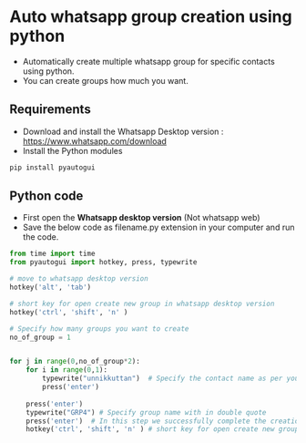 # Auto whatsapp group creation using python
* Automatically create multiple whatsapp group for specific contacts using python.  
* You can create groups how much you want. 

## Requirements
* Download and install the Whatsapp Desktop version : https://www.whatsapp.com/download  
* Install the Python modules
```python
pip install pyautogui
```

## Python code
* First  open the **Whatsapp desktop version** (Not whatsapp web)
* Save the below code as filename.py extension in your computer and run the code.
  
```python
from time import time
from pyautogui import hotkey, press, typewrite 

# move to whatsapp desktop version
hotkey('alt', 'tab')

# short key for open create new group in whatsapp desktop version
hotkey('ctrl', 'shift', 'n' )

# Specify how many groups you want to create
no_of_group = 1


for j in range(0,no_of_group*2): 
    for i in range(0,1):
        typewrite("unnikkuttan")  # Specify the contact name as per your phone with in double quote
        press('enter')
    
    press('enter')
    typewrite("GRP4") # Specify group name with in double quote
    press('enter')  # In this step we successfully complete the creation of a group
    hotkey('ctrl', 'shift', 'n' ) # short key for open create new group 

```


